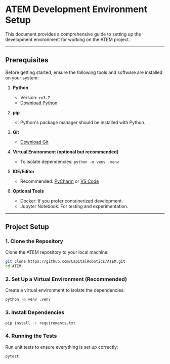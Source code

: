 # ATEM Development Environment Setup

This document provides a comprehensive guide to setting up the development environment for working on the ATEM project.

---

## Prerequisites

Before getting started, ensure the following tools and software are installed on your system:

1. **Python**  
   - Version: `>=3.7`
   - [Download Python](https://www.python.org/downloads/)

2. **pip**  
   - Python's package manager should be installed with Python.

3. **Git**  
   - [Download Git](https://git-scm.com/downloads)

4. **Virtual Environment (optional but recommended)**  
   - To isolate dependencies: `python -m venv .venv`

5. **IDE/Editor**  
   - Recommended: [PyCharm](https://www.jetbrains.com/pycharm/) or [VS Code](https://code.visualstudio.com/)

6. **Optional Tools**  
   - Docker: If you prefer containerized development.
   - Jupyter Notebook: For testing and experimentation.

---

## Project Setup

### 1. Clone the Repository

Clone the ATEM repository to your local machine:

```bash
git clone https://github.com/CapitalRobotics/ATEM.git
cd ATEM
```

### 2. Set Up a Virtual Environment (Recommended)

Create a virtual environment to isolate the dependencies:

```bash
python -m venv .venv
```


### 3. Install Dependencies

```bash
pip install -r requirements.txt
```

### 4. Running the Tests
Run unit tests to ensure everything is set up correctly:

```bash
pytest
```
